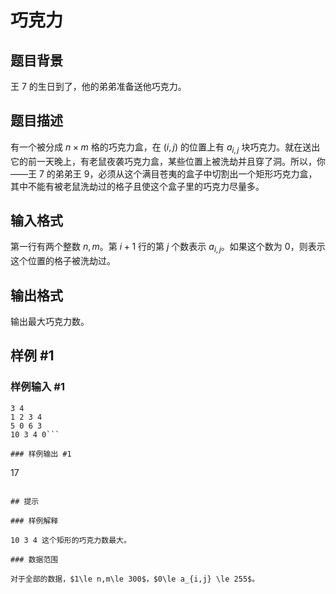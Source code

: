 # 巧克力

## 题目背景

王 7 的生日到了，他的弟弟准备送他巧克力。

## 题目描述

有一个被分成 $n\times m$ 格的巧克力盒，在 $(i,j)$ 的位置上有 $a_{i,j}$ 块巧克力。就在送出它的前一天晚上，有老鼠夜袭巧克力盒，某些位置上被洗劫并且穿了洞。所以，你——王 7 的弟弟王 9，必须从这个满目苍夷的盒子中切割出一个矩形巧克力盒，其中不能有被老鼠洗劫过的格子且使这个盒子里的巧克力尽量多。

## 输入格式

第一行有两个整数 $n,m$。第 $i+1$ 行的第 $j$ 个数表示 $a_{i,j}$。如果这个数为 $0$，则表示这个位置的格子被洗劫过。

## 输出格式

输出最大巧克力数。

## 样例 #1

### 样例输入 #1
```
3 4
1 2 3 4
5 0 6 3
10 3 4 0```

### 样例输出 #1

```
17
```

## 提示

### 样例解释

10 3 4 这个矩形的巧克力数最大。

### 数据范围

对于全部的数据，$1\le n,m\le 300$，$0\le a_{i,j} \le 255$。
